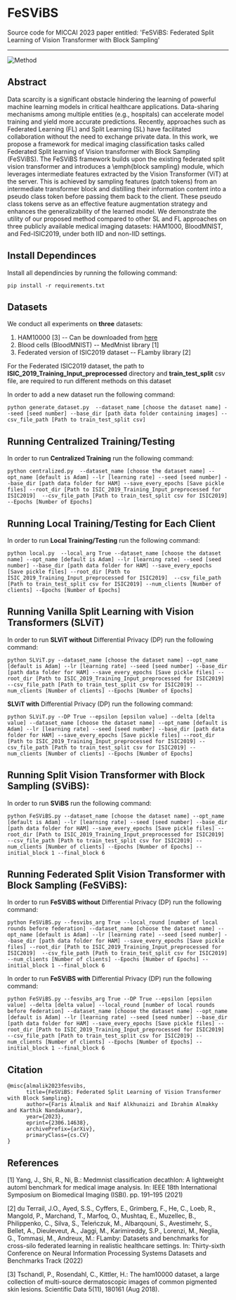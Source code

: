 # FeSViBS
Source code for MICCAI 2023 paper entitled: 'FeSViBS: Federated Split Learning of Vision Transformer with Block Sampling'


<hr/>

![Method](Figures/method.PNG)

## Abstract
Data scarcity is a significant obstacle hindering the learning of powerful machine learning models in critical healthcare applications. Data-sharing mechanisms among multiple entities (e.g., hospitals) can accelerate model training and yield more accurate predictions. Recently, approaches such as Federated Learning (FL) and Split Learning (SL) have facilitated collaboration without the need to exchange private data. In this work, we propose a framework for medical imaging classification tasks called Federated Split learning of Vision transformer with Block Sampling (FeSViBS). The FeSViBS framework builds upon the existing federated split vision transformer and introduces a \emph{block sampling} module, which leverages intermediate features extracted by the Vision Transformer (ViT) at the server. This is achieved by sampling features (patch tokens) from an intermediate transformer block and distilling their information content into a pseudo class token before passing them back to the client. These pseudo class tokens serve as an effective feature augmentation strategy and enhances the generalizability of the learned model. We demonstrate the utility of our proposed method compared to other SL and FL approaches on three publicly available medical imaging datasets: HAM1000, BloodMNIST, and Fed-ISIC2019, under both IID and non-IID settings.

## Install Dependinces
Install all dependincies by running the following command: 

```
pip install -r requirements.txt

```

## Datasets

We conduct all experiments on **three** datasets: 

1. HAM10000 [3] -- Can be downloaded from [here](https://www.kaggle.com/datasets/kmader/skin-cancer-mnist-ham10000?select=HAM10000_images_part_2)
2. Blood cells (BloodMNIST) -- MedMnist library [1]
3. Federated version of ISIC2019 dataset -- FLamby library [2]

For the Federated ISIC2019 dataset, the path to __ISIC_2019_Training_Input_preprocessed__ directory and __train_test_split__  csv file, are required to run different methods on this dataset

In order to add a new dataset run the following command:

```
python generate_dataset.py  --dataset_name [choose the dataset name] --seed [seed number] --base_dir [path data folder containing images] --csv_file_path [Path to train_test_split csv]

```

## Running Centralized Training/Testing
In order to run  **Centralized Training** run the following command: 

```
python centralized.py  --dataset_name [choose the dataset name] --opt_name [default is Adam] --lr [learning rate] --seed [seed number] --base_dir [path data folder for HAM] --save_every_epochs [Save pickle files] --root_dir [Path to ISIC_2019_Training_Input_preprocessed for ISIC2019]  --csv_file_path [Path to train_test_split csv for ISIC2019] --Epochs [Number of Epochs]

```


## Running Local Training/Testing for Each Client
In order to run  **Local Training/Testing** run the following command: 

```
python local.py  --local_arg True --dataset_name [choose the dataset name] --opt_name [default is Adam] --lr [learning rate] --seed [seed number] --base_dir [path data folder for HAM] --save_every_epochs [Save pickle files] --root_dir [Path to ISIC_2019_Training_Input_preprocessed for ISIC2019]  --csv_file_path [Path to train_test_split csv for ISIC2019] --num_clients [Number of clients] --Epochs [Number of Epochs]

```

## Running Vanilla Split Learning with Vision Transformers (SLViT)
In order to run  **SLViT without** Differential Privacy (DP) run the following command: 

```
python SLViT.py --dataset_name [choose the dataset name] --opt_name [default is Adam] --lr [learning rate] --seed [seed number] --base_dir [path data folder for HAM] --save_every_epochs [Save pickle files] --root_dir [Path to ISIC_2019_Training_Input_preprocessed for ISIC2019]  --csv_file_path [Path to train_test_split csv for ISIC2019] --num_clients [Number of clients] --Epochs [Number of Epochs]

```

**SLViT with** Differential Privacy (DP) run the following command:

```
python SLViT.py --DP True --epsilon [epsilon value] --delta [delta value] --dataset_name [choose the dataset name] --opt_name [default is Adam] --lr [learning rate] --seed [seed number] --base_dir [path data folder for HAM] --save_every_epochs [Save pickle files] --root_dir [Path to ISIC_2019_Training_Input_preprocessed for ISIC2019] --csv_file_path [Path to train_test_split csv for ISIC2019] --num_clients [Number of clients] --Epochs [Number of Epochs] 

```

## Running Split Vision Transformer with Block Sampling (SViBS):
In order to run  **SViBS** run the following command: 

```
python FeSViBS.py --dataset_name [choose the dataset name] --opt_name [default is Adam] --lr [learning rate] --seed [seed number] --base_dir [path data folder for HAM] --save_every_epochs [Save pickle files] --root_dir [Path to ISIC_2019_Training_Input_preprocessed for ISIC2019]  --csv_file_path [Path to train_test_split csv for ISIC2019] --num_clients [Number of clients] --Epochs [Number of Epochs] --initial_block 1 --final_block 6 

```

## Running Federated Split Vision Transformer with Block Sampling (FeSViBS):
In order to run  **FeSViBS without** Differential Privacy (DP) run the following command: 

```
python FeSViBS.py --fesvibs_arg True --local_round [number of local rounds before federation] --dataset_name [choose the dataset name] --opt_name [default is Adam] --lr [learning rate] --seed [seed number] --base_dir [path data folder for HAM] --save_every_epochs [Save pickle files] --root_dir [Path to ISIC_2019_Training_Input_preprocessed for ISIC2019]  --csv_file_path [Path to train_test_split csv for ISIC2019] --num_clients [Number of clients] --Epochs [Number of Epochs] --initial_block 1 --final_block 6 

```

In order to run  **FeSViBS with** Differential Privacy (DP) run the following command: 

```
python FeSViBS.py --fesvibs_arg True --DP True --epsilon [epsilon value] --delta [delta value] --local_round [number of local rounds before federation] --dataset_name [choose the dataset name] --opt_name [default is Adam] --lr [learning rate] --seed [seed number] --base_dir [path data folder for HAM] --save_every_epochs [Save pickle files] --root_dir [Path to ISIC_2019_Training_Input_preprocessed for ISIC2019]  --csv_file_path [Path to train_test_split csv for ISIC2019] --num_clients [Number of clients] --Epochs [Number of Epochs] --initial_block 1 --final_block 6 

```
## Citation
```
@misc{almalik2023fesvibs,
      title={FeSViBS: Federated Split Learning of Vision Transformer with Block Sampling}, 
      author={Faris Almalik and Naif Alkhunaizi and Ibrahim Almakky and Karthik Nandakumar},
      year={2023},
      eprint={2306.14638},
      archivePrefix={arXiv},
      primaryClass={cs.CV}
}

```
## References 

[1] Yang, J., Shi, R., Ni, B.: Medmnist classification decathlon: A lightweight automl benchmark for medical image analysis. In: IEEE 18th International Symposium on Biomedical Imaging (ISBI). pp. 191–195 (2021) 

[2] du Terrail, J.O., Ayed, S.S., Cyffers, E., Grimberg, F., He, C., Loeb, R., Mangold, P., Marchand, T., Marfoq, O., Mushtaq, E., Muzellec, B., Philippenko, C., Silva, S., Teleńczuk, M., Albarqouni, S., Avestimehr, S., Bellet, A., Dieuleveut, A., Jaggi, M., Karimireddy, S.P., Lorenzi, M., Neglia, G., Tommasi, M., Andreux, M.: FLamby: Datasets and benchmarks for cross-silo federated learning in realistic healthcare settings. In: Thirty-sixth Conference on Neural Information Processing Systems Datasets and Benchmarks Track (2022)

[3] Tschandl, P., Rosendahl, C., Kittler, H.: The ham10000 dataset, a large collection of multi-source dermatoscopic images of common pigmented skin lesions. Scientific Data 5(11), 180161 (Aug 2018).
